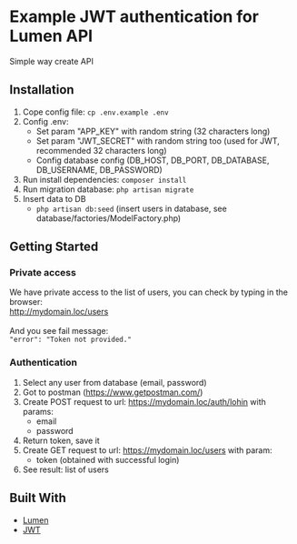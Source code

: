 # Example JWT authentication for Lumen API

Simple way create API

## Installation

1. Cope config file: `cp .env.example .env`
2. Config .env:
    - Set param "APP_KEY" with random string (32 characters long)
    - Set param "JWT_SECRET" with random string too (used for JWT, recommended 32 characters long)
    - Config database config (DB_HOST, DB_PORT, DB_DATABASE, DB_USERNAME, DB_PASSWORD)
3. Run install dependencies: `composer install`
4. Run migration database: `php artisan migrate`
5. Insert data to DB
    - `php artisan db:seed` (insert users in database, see database/factories/ModelFactory.php)

## Getting Started

### Private access

We have private access to the list of users, you can check by typing in the browser:<br/>
http://mydomain.loc/users<br/><br/>
And you see fail message:<br/>
`"error": "Token not provided."`

### Authentication

1. Select any user from database (email, password)
2. Got to postman (https://www.getpostman.com/)
3. Create POST request to url: https://mydomain.loc/auth/lohin with params:
    - email 
    - password 
4. Return token, save it
5. Create GET request to url: https://mydomain.loc/users with param:
    - token (obtained with successful login)
6. See result: list of users

## Built With

* [Lumen](https://lumen.laravel.com/)
* [JWT](https://jwt.io/)